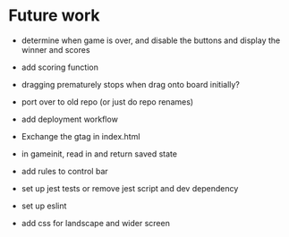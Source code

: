 # Future work

- determine when game is over, and disable the buttons and display the winner and scores
- add scoring function
- dragging prematurely stops when drag onto board initially?

- port over to old repo (or just do repo renames)
- add deployment workflow
- Exchange the gtag in index.html
- in gameinit, read in and return saved state
- add rules to control bar
- set up jest tests or remove jest script and dev dependency
- set up eslint
- add css for landscape and wider screen
